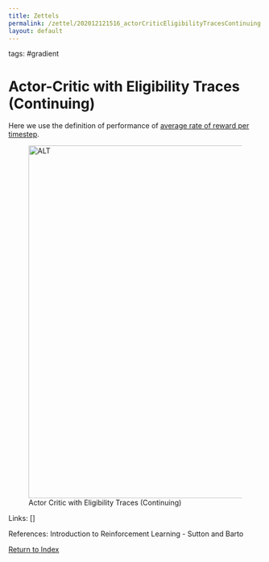 ```yaml
---
title: Zettels
permalink: /zettel/202012121516_actorCriticEligibilityTracesContinuing
layout: default
---
```

tags: #gradient

# Actor-Critic with Eligibility Traces (Continuing)

Here we use the definition of performance of [average rate of reward per timestep](TODO).

<figure>
  <img src="/zettel/Images/ReinforcementLearning/ActorCriticEligibilityTracesContinueingPi.png"
     alt="ALT"
     class="centerImage"
     style="width: 700px;" />
  <figcaption> Actor Critic with Eligibility Traces (Continuing) </figcaption>
</figure>

Links: []

References: Introduction to Reinforcement Learning - Sutton and Barto

[Return to Index](index)